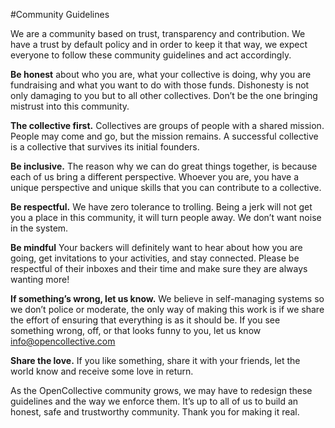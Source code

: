 #Community Guidelines

We are a community based on trust, transparency and contribution. We have a trust by default policy and in order to keep it that way, we expect everyone to follow these community guidelines and act accordingly. 

**Be honest** about who you are, what your collective is doing, why you are fundraising and what you want to do with those funds. Dishonesty is not only damaging to you but to all other collectives. Don’t be the one bringing mistrust into this community. 

**The collective first.** Collectives are groups of people with a shared mission. People may come and go, but the mission remains. A successful collective is a collective that survives its initial founders.

**Be inclusive.** The reason why we can do great things together, is because each of us bring a different perspective. Whoever you are, you have a unique perspective and unique skills that you can contribute to a collective.

**Be respectful.** We have zero tolerance to trolling. Being a jerk will not get you a place in this community, it will turn people away. We don’t want noise in the system. 

**Be mindful** Your backers will definitely want to hear about how you are going, get invitations to your activities, and stay connected. Please be respectful of their inboxes and their time and make sure they are always wanting more! 

**If something’s wrong, let us know.** We believe in self-managing systems so we don’t police or moderate, the only way of making this work is if we share the effort of ensuring that everything is as it should be. If you see something wrong, off, or that looks funny to you, let us know info@opencollective.com 

**Share the love.** If you like something, share it with your friends, let the world know and receive some love in return. 

As the OpenCollective community grows, we may have to redesign these guidelines and the way we enforce them. It’s up to all of us to build an honest, safe and trustworthy community. Thank you for making it real.
